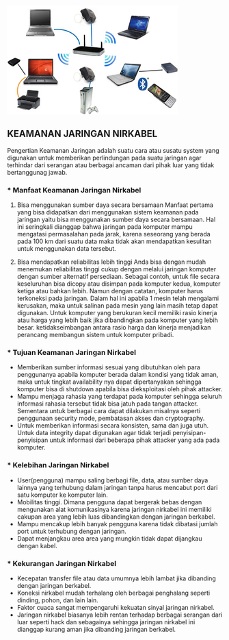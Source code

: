 ![Image](mus.jpg)

##  KEAMANAN JARINGAN NIRKABEL
Pengertian Keamanan Jaringan adalah suatu cara atau susatu system yang digunakan untuk memberikan perlindungan pada suatu jaringan agar terhindar dari serangan atau berbagai ancaman dari pihak luar yang tidak bertanggunag jawab.

### * Manfaat Keamanan Jaringan Nirkabel

1. Bisa menggunakan sumber daya secara bersamaan
Manfaat pertama yang bisa didapatkan dari menggunakan sistem keamanan pada jaringan yaitu bisa menggunakan sumber daya secara bersamaan. Hal ini seringkali dianggap bahwa jaringan pada komputer mampu mengatasi permasalahan pada jarak, karena seseorang yang berada pada 100 km dari suatu data maka tidak akan mendapatkan kesulitan untuk menggunakan data tersebut.

2. Bisa mendapatkan reliabilitas lebih tinggi
Anda bisa dengan mudah menemukan reliabilitas tinggi cukup dengan melalui jaringan komputer dengan sumber alternatif persediaan. Sebagai contoh, untuk file secara keseluruhan bisa dicopy atau disimpan pada komputer kedua, komputer ketiga atau bahkan lebih. Namun dengan catatan, komputer harus terkoneksi pada jaringan. Dalam hal ini apabila 1 mesin telah mengalami kerusakan, maka untuk salinan pada mesin yang lain masih tetap dapat digunakan. Untuk komputer yang berukuran kecil memiliki rasio kinerja atau harga yang lebih baik jika dibandingkan pada komputer yang lebih besar. ketidakseimbangan antara rasio harga dan kinerja menjadikan perancang membangun sistem untuk komputer pribadi.

### * Tujuan Keamanan Jaringan Nirkabel

- Memberikan sumber informasi sesuai yang dibutuhkan oleh para penggunanya apabila komputer berada dalam kondisi yang tidak aman, maka untuk tingkat availability nya dapat      dipertanyakan sehingga komputer bisa di shutdown apabila bisa dieksploitasi oleh pihak attacker.
- Mampu menjaga rahasia yang terdapat pada komputer sehingga seluruh informasi rahasia tersebut tidak bisa jatuh pada tangan attacker. Sementara untuk berbagai cara dapat dilakukan misalnya seperti penggunaan security mode, pembatasan akses dan cryptography.
- Untuk memberikan informasi secara konsisten, sama dan juga utuh. Untuk data integrity dapat digunakan agar tidak terjadi penyisipan-penyisipan untuk informasi dari beberapa pihak attacker yang ada pada komputer.

### * Kelebihan Jaringan Nirkabel

- User(pengguna) mampu saling berbagi file, data, atau sumber daya lainnya yang terhubung dalam jaringan tanpa harus mencabut port dari satu komputer ke komputer lain.
- Mobilitas tinggi. Dimana pengguna dapat bergerak bebas dengan mengunakan alat komunikasinya karena jaringan nirkabel ini memiliki cakupan area yang lebih luas dibandingkan dengan jaringan berkabel.
- Mampu mencakup lebih banyak pengguna karena tidak dibatasi jumlah port untuk terhubung dengan jaringan.
- Dapat menjangkau area area yang mungkin tidak dapat dijangkau dengan kabel.

### * Kekurangan Jaringan Nirkabel

- Kecepatan transfer file atau data umumnya lebih lambat jika dibanding dengan jaringan berkabel.
- Koneksi nirkabel mudah terhalang oleh berbagai penghalang seperti dinding, pohon, dan lain lain.
- Faktor cuaca sangat mempengaruhi kekuatan sinyal jaringan nirkabel.
- Jaringan nirkabel biasanya lebih rentan terhadap berbagai serangan dari luar seperti hack dan sebagainya sehingga jaringan nirkabel ini dianggap kurang aman jika dibanding jaringan berkabel.










